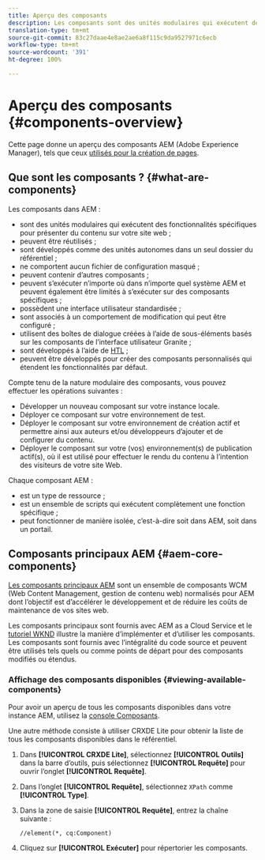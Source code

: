 ```yaml
---
title: Aperçu des composants
description: Les composants sont des unités modulaires qui exécutent des fonctionnalités spécifiques pour présenter du contenu sur votre site web.
translation-type: tm+mt
source-git-commit: 83c27daae4e8ae2ae6a8f115c9da9527971c6ecb
workflow-type: tm+mt
source-wordcount: '391'
ht-degree: 100%

---
```



# Aperçu des composants {#components-overview}

Cette page donne un aperçu des composants AEM (Adobe Experience Manager), tels que ceux [utilisés pour la création de pages](/help/sites-cloud/authoring/fundamentals/components.md).

## Que sont les composants ? {#what-are-components}

Les composants dans AEM :

* sont des unités modulaires qui exécutent des fonctionnalités spécifiques pour présenter du contenu sur votre site web ;
* peuvent être réutilisés ;
* sont développés comme des unités autonomes dans un seul dossier du référentiel ;
* ne comportent aucun fichier de configuration masqué ;
* peuvent contenir d’autres composants ;
* peuvent s’exécuter n’importe où dans n’importe quel système AEM et peuvent également être limités à s’exécuter sur des composants spécifiques ;
* possèdent une interface utilisateur standardisée ;
* sont associés à un comportement de modification qui peut être configuré ;
* utilisent des boîtes de dialogue créées à l’aide de sous-éléments basés sur les composants de l’interface utilisateur Granite ;
* sont développés à l’aide de [HTL](https://docs.adobe.com/content/help/fr-FR/experience-manager-htl/using/overview.html) ;
* peuvent être développés pour créer des composants personnalisés qui étendent les fonctionnalités par défaut.

Compte tenu de la nature modulaire des composants, vous pouvez effectuer les opérations suivantes :

* Développer un nouveau composant sur votre instance locale.
* Déployer ce composant sur votre environnement de test.
* Déployer le composant sur votre environnement de création actif et permettre ainsi aux auteurs et/ou développeurs d’ajouter et de configurer du contenu.
* Déployer le composant sur votre (vos) environnement(s) de publication actif(s), où il est utilisé pour effectuer le rendu du contenu à l’intention des visiteurs de votre site Web.

Chaque composant AEM :

* est un type de ressource ;
* est un ensemble de scripts qui exécutent complètement une fonction spécifique ;
* peut fonctionner de manière isolée, c’est-à-dire soit dans AEM, soit dans un portail.

## Composants principaux AEM {#aem-core-components}

[Les composants principaux AEM](https://docs.adobe.com/content/help/fr-FR/experience-manager-core-components/using/introduction.html) sont un ensemble de composants WCM (Web Content Management, gestion de contenu web) normalisés pour AEM dont l’objectif est d’accélérer le développement et de réduire les coûts de maintenance de vos sites web.

Les composants principaux sont fournis avec AEM as a Cloud Service et le [tutoriel WKND](/help/implementing/developing/introduction/develop-wknd-tutorial.md) illustre la manière d’implémenter et d’utiliser les composants. Les composants sont fournis avec l’intégralité du code source et peuvent être utilisés tels quels ou comme points de départ pour des composants modifiés ou étendus.

### Affichage des composants disponibles {#viewing-available-components}

Pour avoir un aperçu de tous les composants disponibles dans votre instance AEM, utilisez la [console Composants](/help/sites-cloud/authoring/features/components-console.md).

Une autre méthode consiste à utiliser CRXDE Lite pour obtenir la liste de tous les composants disponibles dans le référentiel.

1. Dans **[!UICONTROL CRXDE Lite]**, sélectionnez **[!UICONTROL Outils]** dans la barre d’outils, puis sélectionnez **[!UICONTROL Requête]** pour ouvrir l’onglet **[!UICONTROL Requête]**.

1. Dans l’onglet **[!UICONTROL Requête]**, sélectionnez `XPath` comme **[!UICONTROL Type]**.

1. Dans la zone de saisie **[!UICONTROL Requête]**, entrez la chaîne suivante :

   `//element(*, cq:Component)`

1. Cliquez sur **[!UICONTROL Exécuter]** pour répertorier les composants.

